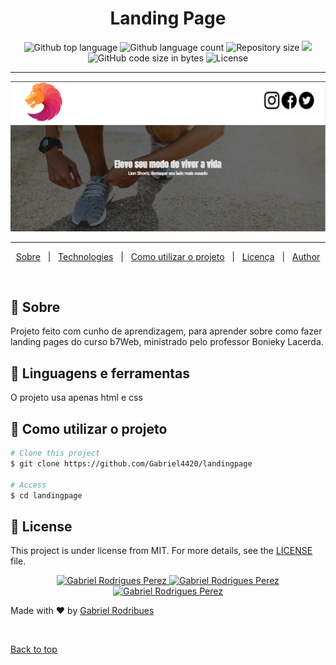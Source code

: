 <h1 align="center">Landing Page</h1>

<p align="center">

  <img alt="Github top language" src="https://img.shields.io/github/languages/top/Gabriel4420/landingpage?color=56BEB8">

  <img alt="Github language count" src="https://img.shields.io/github/languages/count/Gabriel4420/landingpage?color=56BEB8">

  <img alt="Repository size" src="https://img.shields.io/github/repo-size/Gabriel4420/landingpage?color=56BEB8">

   <a href="https://www.codacy.com/manual/Gabriel4420/landingpage?utm_source=github.com&amp;utm_medium=referral&amp;utm_content=Gabriel4420/landingpage&amp;utm_campaign=Badge_Grade">
    <img src="https://app.codacy.com/project/badge/Grade/6dd6b46abeb14e99935a2b9ac5c6ede2"/>
  </a>
  
  <img alt="GitHub code size in bytes" src="https://img.shields.io/github/last-commit/Gabriel4420/landingpage">


  <img alt="License" src="https://img.shields.io/github/license/Gabriel4420/landingpage?color=56BEB8">

  
</p>

---

<p align="center">
  <img alt="Gif da Aplicação" src="src/assets/HomeApp.png" />
</p>

---



<p align="center">
  <a href="#dart-about">Sobre</a> &#xa0; | &#xa0; 
  <a href="#rocket-technologies">Technologies</a> &#xa0; | &#xa0;
  <a href="#checkered_flag-starting">Como utilizar o projeto</a> &#xa0; | &#xa0;
  <a href="#memo-license">Licença</a> &#xa0; | &#xa0;
  <a href="https://github.com/Gabriel4420" target="_blank">Author</a>
</p>

<br>

## :dart: Sobre ##

Projeto feito com cunho de aprendizagem, para aprender sobre como fazer landing pages do curso b7Web, ministrado pelo professor Bonieky Lacerda.

## :rocket: Linguagens e ferramentas ##

O projeto usa apenas html e css


## :checkered_flag: Como utilizar o projeto  ##

```bash
# Clone this project
$ git clone https://github.com/Gabriel4420/landingpage

# Access
$ cd landingpage

```

## :memo: License ##

This project is under license from MIT. For more details, see the [LICENSE](LICENSE.md) file.


<p align="center">

  <a href="https://www.linkedin.com/in/gabriel-rodrigues-perez-2069b072/">
    <img alt="Gabriel Rodrigues Perez" src="https://img.shields.io/badge/LinkedIn-Gabriel_Rodrigues-0e76a8?style=flat&logoColor=white&logo=linkedin">
  </a>
  <a href="https://www.facebook.com/gabriel.rodrigues.perez">
    <img alt="Gabriel Rodrigues Perez" src="https://img.shields.io/badge/Facebook-Gabriel_Rodrigues-1778F2?style=flat&logoColor=white&logo=facebook">
  </a>
  <a href="https://www.instagram.com/gabriel_rodrigues_perez/">
    <img alt="Gabriel Rodrigues Perez" src="https://img.shields.io/badge/Instagram-@gabriel4420-833AB4?style=flat&logoColor=white&logo=instagram">
  </a>
  
  
</p>

Made with :heart: by <a href="https://github.com/Gabriel4420" target="_blank">Gabriel Rodribues</a>

&#xa0;

<a href="#top">Back to top</a>
